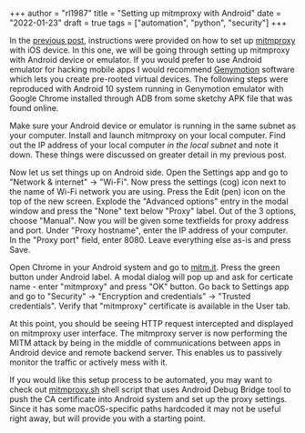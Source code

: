 +++
author = "rl1987"
title = "Setting up mitmproxy with Android"
date = "2022-01-23"
draft = true
tags = ["automation", "python", "security"]
+++

In the [previous post](/post/setting-up-mitmproxy-with-ios15/), instructions were provided on 
how to set up [mitmproxy](https://mitmproxy.org) with iOS device. In this one, we will be going
through setting up mitmproxy with Android device or emulator. If you would prefer to use Android
emulator for hacking mobile apps I would recommend [Genymotion](https://www.genymotion.com/) 
software which lets you create pre-rooted virtual devices. The following steps were reproduced with
Android 10 system running in Genymotion emulator with Google Chrome installed through ADB from 
some sketchy APK file that was found online.

Make sure your Android device or emulator is running in the same subnet as your computer. Install
and launch mitmproxy on your local computer. Find out the IP address of your local computer *in the
local subnet* and note it down. These things were discussed on greater detail in my previous post.

Now let us set things up on Android side. Open the Settings app and go to "Network & internet" ->
"Wi-Fi". Now press the settings (cog) icon next to the name of Wi-Fi network you are using. Press the
Edit (pen) icon on the top of the new screen. Explode the "Advanced options" entry in the modal window
and press the "None" text below "Proxy" label. Out of the 3 options, choose "Manual". Now you will be
given some textfields for proxy address and port. Under "Proxy hostname", enter the IP address of your
computer. In the "Proxy port" field, enter 8080. Leave everything else as-is and press Save.

Open Chrome in your Android system and go to [mitm.it](https://mitm.it). Press the green button under
Android label. A modal dialog will pop up and ask for certicate name - enter "mitmproxy" and press
"OK" button. Go back to Settings app and go to "Security" -> "Encryption and credentials" ->
"Trusted credentials". Verify that "mitmproxy" certificate is available in the User tab.

At this point, you should be seeing HTTP request intercepted and displayed on mitmproxy user interface.
The mitmproxy server is now performing the MITM attack by being in the middle of communications between
apps in Android device and remote backend server. This enables us to passively monitor the traffic
or actively mess with it.

If you would like this setup process to be automated, you may want to check out 
[mitmproxy.sh](https://gist.github.com/PhilippeBoisney/26eb5885668259325fd7bfe4dcda61b9) shell
script that uses Android Debug Bridge tool to push the CA certificate into Android system and set up
the proxy settings. Since it has some macOS-specific paths hardcoded it may not be useful right away,
but will provide you with a starting point.
